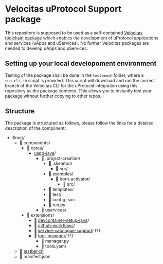 # Velocitas uProtocol Support package

This repository is supposed to be used as a self-contained [Velocitas toolchain package](https://github.com/eclipse-velocitas/cli/blob/main/docs/features/PACKAGES.md) which enables
the development of uProtocol applications and services (uApps and uServices). No further Velocitas packages are needed to develop uApps and uServices.


## Setting up your local developoment environment

Testing of the package shall be done in the `testbench` folder, where a `run_cli.sh` script is provided. This script will download and run the correct branch of the Velocitas CLI for the uProtocol integration using this repository as the package contents. This allows you to instantly test your package without further copying to other repos.


## Structure

The package is structured as follows, please follow the links for a detailed description of the component:

* $root/
    * 📁 components/
        * 📁 cores/
            * [uapp-java](./components/cores/uapp-java/README.md)/
                * 📁 .project-creation/
                    * 📁 .skeleton/
                        * 📁 src/
                    * 📁 examples/
                        * 📁 horn-activator/
                            * 📁 src/
                    * 📁 templates/
                    * 📁 test/
                    * 📄 config.json
                    * 📄 run.py
                * 📁 uservices/
        * 📁 extensions/
            * 📁 [devcontainer-setup-java](./components/extensions/devcontainer-setup-java/README.md)/
            * 📁 [github-workflows](./components/extensions/github-workflows/README.md)/
            * 📁 [service-catalogue-support](./components/extensions/service-catalogue-support/README.md)/ (?)
            * 📁 [tool-manager](./components/extensions/tool-manager/README.md)/ (?)
                * 📄 manager.py
                * 📄 tools.yaml
    * 📁 [testbench](./testbench/README.md)
    * 📄 manifest.json
